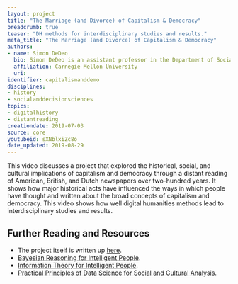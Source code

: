```yaml
---
layout: project
title: "The Marriage (and Divorce) of Capitalism & Democracy"
breadcrumb: true
teaser: "DH methods for interdisciplinary studies and results."
meta_title: "The Marriage (and Divorce) of Capitalism & Democracy"
authors:
- name: Simon DeDeo
  bio: Simon DeDeo is an assistant professor in the Department of Social and Decision Sciences, and external faculty at the Santa Fe Institute. He leads the Laboratory for Social Minds.
  affiliation: Carnegie Mellon University
  uri:
identifier: capitalismanddemo
disciplines:
- history
- socialanddecisionsciences
topics:
- digitalhistory
- distantreading
creationdate: 2019-07-03
source: core
youtubeid: sXNblxiZc8o
date_updated: 2019-08-29
---
```



This video discusses a project that explored the historical, social, and cultural implications of capitalism and democracy through a distant reading of American, British, and Dutch newspapers over two-hundred years. It shows how major historical acts have influenced the ways in which people have thought and written about the broad concepts of capitalism and democracy. This video shows how well digital humanities methods lead to interdisciplinary studies and results.

## Further Reading and Resources
  - The project itself is written up [here](https://blog.oup.com/2017/04/capitalism-democracy-newspaper-coverage/).
  - [Bayesian Reasoning for Intelligent People](http://santafe.edu/~simon/br.pdf).
  - [Information Theory for Intelligent People](http://santafe.edu/~simon/br.pdf).
  - [Practical Principles of Data Science for Social and Cultural Analysis](/assets/files/DeDeoPracticalPrinciplesofData.pdf).
